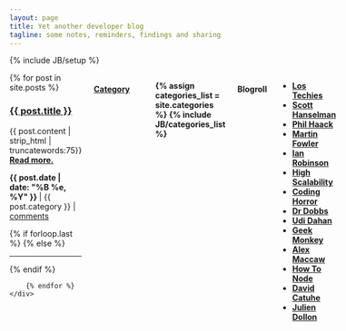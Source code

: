 ```yaml
---
layout: page
title: Yet another developer blog
tagline: some notes, reminders, findings and sharing
---
```

{% include JB/setup %}

<div class="row">
  <div class="nine columns">
    <div>
        {% for post in site.posts %}	
            <h3><a href="{{ post.url }}">{{ post.title }}</a></h3>
            <p>
                {{ post.content | strip_html | truncatewords:75}}
                <a href="{{ post.url }}"><strong>Read more.</strong></a><br/>
            </p>
            <p>
                <strong>
                    {{ post.date | date: "%B %e, %Y" }}
                </strong>
                | {{ post.category }}
                | <a href="http://thibaultlaurens.github.com{{ post.url }}/#disqus_thread" data-disqus-identifier="{{ post.url }}">comments</a>
            </p>
            {% if forloop.last %}
            {% else %}
                <hr>
            {% endif %}
            			
        {% endfor %}
    </div>
  </div>
  
  <div class="two columns offset-by-one">
              <a href="categories.html"><h4>Category</h4></a>
              <strong><ul>
                {% assign categories_list = site.categories %}
                {% include JB/categories_list %}
              </ul> </strong>
  </div>

  <div class="two columns offset-by-one">
              <h4>Blogroll</h4>
              <ul>
                  <strong><li><a target="_blank" title="Los Techies" href="http://lostechies.com/">Los Techies</a></li></strong>
                  <strong><li><a target="_blank" title="Scott Hanselman" href="http://www.hanselman.com/blog/">Scott Hanselman</a></li></strong>
                  <strong><li><a target="_blank" title="Haacked" href="http://haacked.com/">Phil Haack</a></li></strong>
                  <strong><li><a target="_blank" title="Martin Fowler" href="http://martinfowler.com">Martin Fowler</a></li></strong>
                  <strong><li><a target="_blank" title="Ian Robinson" href="http://iansrobinson.com">Ian Robinson</a></li></strong>
                  <strong><li><a target="_blank" title="High Scalability" href="http://highscalability.com/">High Scalability</a></li></strong>
                  <strong><li><a target="_blank" title="Coding Horror" href="http://www.codinghorror.com/blog/">Coding Horror</a></li></strong>
                  <strong><li><a target="_blank" title="Dr Dobbs" href="http://www.drdobbs.com/">Dr Dobbs</a></li></strong>
                  <strong><li><a target="_blank" title="Udi Dahan" href="http://www.udidahan.com/?blog=true">Udi Dahan</a></li></strong>
                  <strong><li><a target="_blank" title="Geek Monkey" href="http://geekmonkey.org/">Geek Monkey</a></li></strong>
                  <strong><li><a target="_blank" title="Alex Maccaw" href="http://blog.alexmaccaw.com/">Alex Maccaw</a></li></strong>
                  <strong><li><a target="_blank" title="How To Node" href="http://howtonode.org/">How To Node</a></li></strong>
                  <strong><li><a target="_blank" title="David Catuhe" href="http://blogs.msdn.com/b/eternalcoding/">David Catuhe</a></li></strong>
                  <strong><li><a target="_blank" title="Julien Dollon" href="http://julien.dollon.net/">Julien Dollon</a></li></strong>
                  <!--<strong><li><a target="_blank" title="" href=""></a></li></strong>-->
              </ul>
  </div>

  

</div>

